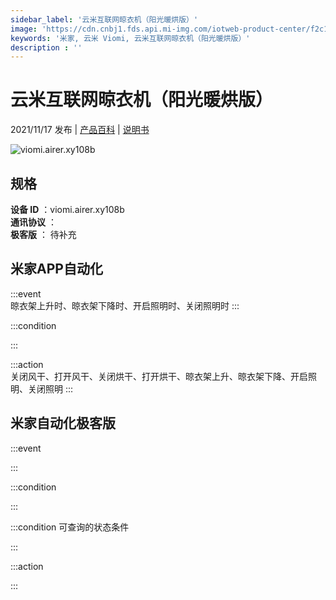 ```yaml
---
sidebar_label: '云米互联网晾衣机（阳光暖烘版）'
image: 'https://cdn.cnbj1.fds.api.mi-img.com/iotweb-product-center/f2c1b3d6bae5d0a36324d6816b9e491a_1634186773195.png?GalaxyAccessKeyId=AKVGLQWBOVIRQ3XLEW&Expires=9223372036854775807&Signature=i28qkbMNbsS6hnkIjerQ3IFYiAg='
keywords: '米家, 云米 Viomi, 云米互联网晾衣机（阳光暖烘版）'
description : ''
---
```

# 云米互联网晾衣机（阳光暖烘版）

2021/11/17 发布 | [产品百科](https://home.mi.com/webapp/content/baike/product/index.html?model=viomi.airer.xy108b/) | [说明书](https://home.mi.com/views/introduction.html?model=viomi.airer.xy108b&region=cn)

![viomi.airer.xy108b](https://cdn.cnbj1.fds.api.mi-img.com/iotweb-product-center/f2c1b3d6bae5d0a36324d6816b9e491a_1634186773195.png?GalaxyAccessKeyId=AKVGLQWBOVIRQ3XLEW&Expires=9223372036854775807&Signature=i28qkbMNbsS6hnkIjerQ3IFYiAg=)

## 规格  
> 
**设备 ID** ：viomi.airer.xy108b  
**通讯协议** ：  
**极客版**  ： 待补充 


## 米家APP自动化  

:::event  
晾衣架上升时、晾衣架下降时、开启照明时、关闭照明时
:::

:::condition  

:::

:::action   
关闭风干、打开风干、关闭烘干、打开烘干、晾衣架上升、晾衣架下降、开启照明、关闭照明
:::

## 米家自动化极客版  

:::event  

:::

:::condition  

:::

:::condition 可查询的状态条件  

:::

:::action  

:::

        

